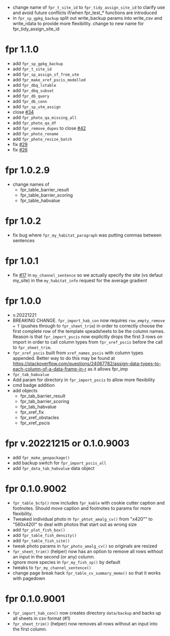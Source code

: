 
* change name of `fpr_t_site_id` to `fpr_tidy_assign_site_id` to clarify use and avoid future conflicts if/when 
fpr_test_* functions are introduced
* in `fpr_sp_gpkg_backup` split out write_backup params into write_csv and write_rdata to provide more flexibility. change to new name for fpr_tidy_assign_site_id


# fpr 1.1.0
* add `fpr_sp_gpkg_backup`
* add `fpr_t_site_id`
* add `fpr_sp_assign_sf_from_utm`
* add `fpr_make_xref_pscis_modelled`
* add `fpr_dbq_lstable`
* add `fpr_dbq_subset`
* add `fpr_db_query`
* add `fpr_db_conn`
* add `fpr_sp_utm_assign`
* close [#34](https://github.com/NewGraphEnvironment/fpr/issues/34)
* add `fpr_photo_qa_missing_all`
* add `fpr_photo_qa_df`
* add `fpr_remove_dupes` to close [#42](https://github.com/NewGraphEnvironment/fpr/issues/42)
* add `fpr_photo_rename`
* add `fpr_photo_resize_batch`
* fix [#29](https://github.com/NewGraphEnvironment/fpr/issues/29)
* fix [#26](https://github.com/NewGraphEnvironment/fpr/issues/26)

# fpr 1.0.2.9
* change names of 
  + fpr_table_barrier_result 
  + fpr_table_barrier_scoring 
  + fpr_table_habvalue 

# fpr 1.0.2
* fix bug where `fpr_my_habitat_paragraph` was putting commas between sentences

# fpr 1.0.1
* fix [#17](https://github.com/NewGraphEnvironment/fpr/issues/17) in `my_channel_sentence` so we actually specify the site (vs defaut my_site) in the `my_habitat_info` request for the average gradient


# fpr 1.0.0
* v.20221221
* BREAKING CHANGE.  `fpr_import_hab_con` now requires `row_empty_remove = T` (pushes through to `fpr_sheet_trim`) in order to correctly choose the first complete row of the template speadsheets to be the column names. Reason is that `fpr_import_pscis` now explicitly drops the first 3 rows on import in order to call column types from `fpr_xref_pscis` before the call to `fpr_sheet_trim`.
* `fpr_xref_pscis` built from `xref_names_pscis` with column types appended.  Better way to do this may be found at https://stackoverflow.com/questions/24067782/assign-data-types-to-each-column-of-a-data-frame-in-r as it allows fpr_imp
* `fpr_tab_habvalue`
* Add param for directory in `fpr_import_pscis` to allow more flexibility
* cmd badge addition
* add objects 
  + fpr_tab_barrier_result 
  + fpr_tab_barrier_scoring 
  + fpr_tab_habvalue 
  + fpr_xref_fix 
  + fpr_xref_obstacles 
  + fpr_xref_pscis 
  
  

# fpr v.20221215 or  0.1.0.9003

* add `fpr_make_geopackage()`
* add backup switch for `fpr_import_pscis_all`
* add `fpr_data_tab_habvalue` data object

# fpr 0.1.0.9002

* `fpr_table_bcfp()` now includes `fpr_kable` with cookie cutter caption and footnotes.  Should move caption and footnotes to params for more flexibility.
*  Tweaked individual photo in `fpr_phtot_amalg_cv()` from "x420"" to "560x420!" to deal with photos that start out as wrong size
* add `fpr_plot_fish_box()` 
* add `fpr_table_fish_density()` 
* add `fpr_table_fish_site()` 
* tweak photo params in `fpr_photo_amalg_cv()` so originals are resized
* `fpr_sheet_trim()` (helper) now has an option to remove all rows without an input in the second (or any) column.
* ignore more species in `fpr_my_fish_sp()` by default
* tweaks to `fpr_my_channel_sentence()`
* change page break hack `fpr_table_cv_summary_memo()` so that it works with pagedown

# fpr 0.1.0.9001

* `fpr_import_hab_con()` now creates directory `data/backup` and backs up all sheets in csv format (#1)
* `fpr_sheet_trim()` (helper) now removes all rows without an input into the first column.  
